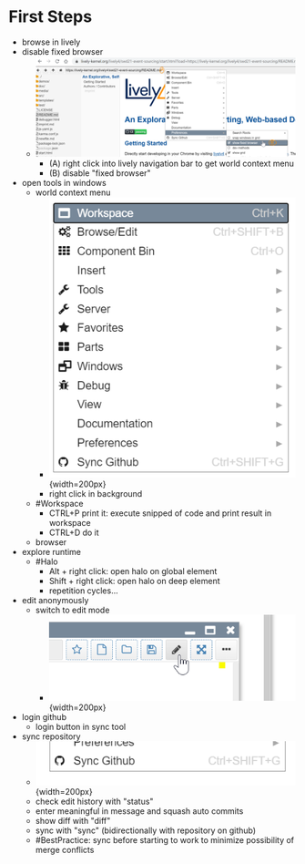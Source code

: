 # First Steps

- browse in lively
- disable fixed browser
  - ![](disable-fixed-browser.png)
    - (A) right click into lively navigation bar to get world context menu
    - (B) disable "fixed browser"
- open tools in windows 
  - world context menu
    - ![](world-context-menu.png){width=200px}
    - right click in background
  - #Workspace
    - CTRL+P print it: execute snipped of code and print result in workspace
    - CTRL+D do it
  - browser
- explore runtime
  - #Halo
    - Alt + right click: open halo on global element
    - Shift + right click: open halo on deep element
    - repetition cycles...
- edit anonymously
  - switch to edit mode 
    - ![](container-edit-button.png){width=200px}
- login github
  - login button in sync tool
- sync repository 
  - ![](sync-tool-github.png){width=200px}
  - check edit history with "status"
  - enter meaningful in message and squash auto commits
  - show diff with "diff"
  - sync with "sync" (bidirectionally with repository on github)
  - #BestPractice: sync before starting to work to minimize possibility of merge conflicts
  